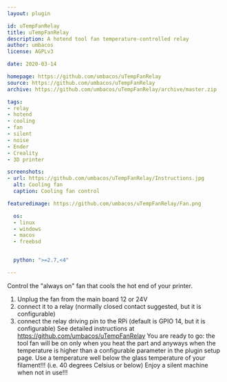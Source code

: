 ```yaml
---
layout: plugin

id: uTempFanRelay
title: uTempFanRelay
description: A hotend tool fan temperature-controlled relay
author: umbacos
license: AGPLv3

date: 2020-03-14

homepage: https://github.com/umbacos/uTempFanRelay
source: https://github.com/umbacos/uTempFanRelay
archive: https://github.com/umbacos/uTempFanRelay/archive/master.zip

tags:
- relay
- hotend
- cooling
- fan
- silent
- noise
- Ender
- Creality
- 3D printer

screenshots:
- url: https://github.com/umbacos/uTempFanRelay/Instructions.jpg
  alt: Cooling fan
  caption: Cooling fan control

featuredimage: https://github.com/umbacos/uTempFanRelay/Fan.png

  os:
  - linux
  - windows
  - macos
  - freebsd


  python: ">=2.7,<4"

---
```


Control the "always on" fan that cools the hot end of your printer.
1. Unplug the fan from the main board 12 or 24V
2. connect it to a relay (normally closed contact suggested, but it is configurable)
3. connect the relay driving pin to the RPi (default is GPIO 14, but it is configurable)
See detailed instructions at https://github.com/umbacos/uTempFanRelay
You are ready to go: the tool fan will be on only when you heat the part and anyways when the temperature is higher than a configurable parameter in the plugin setup page.
Use a temperature well below the glass temperature of your filament!!! (i.e. 40 degrees Celsius or below)
Enjoy a silent machine when not in use!!!
